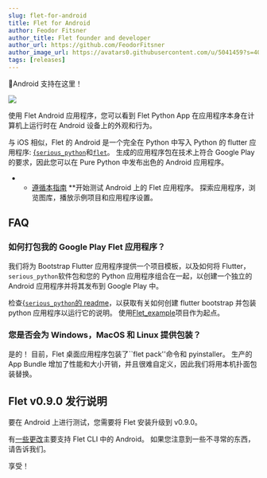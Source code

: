 ```yaml
---
slug: flet-for-android
title: Flet for Android
author: Feodor Fitsner
author_title: Flet founder and developer
author_url: https://github.com/FeodorFitsner
author_image_url: https://avatars0.githubusercontent.com/u/5041459?s=400&v=4
tags: [releases]
---
```


🤖Android 支持在这里！

<a href="https://play.google.com/store/apps/details?id=com.appveyor.flet" target="_blank"><img src="/website/img/docs/getting-started/testing-on-android/google-play-badge.png" className="screenshot-40" /></a>

使用 Flet Android 应用程序，您可以看到 Flet Python App 在应用程序本身在计算机上运行时在 Android 设备上的外观和行为。

与 iOS 相似，Flet 的 Android 是一个完全在 Python 中写入 Python 的 flutter 应用程序: [{`serious_python`](https://pub.dev/packages/serious_python)和[`flet`](https://pub.dev/packages/flet)。 生成的应用程序包在技术上符合 Google Play 的要求，因此您可以在 Pure Python 中发布出色的 Android 应用程序。

- - [遵循本指南](/docs/guides/python/testing-on-android) \*\*开始测试 Android 上的 Flet 应用程序。 探索应用程序，浏览图库，播放示例项目和应用程序设置。

## FAQ

### 如何打包我的 Google Play Flet 应用程序？

我们将为 Bootstrap Flutter 应用程序提供一个项目模板，以及如何将 Flutter，`serious_python`软件包和您的 Python 应用程序组合在一起，以创建一个独立的 Android 应用程序并将其发布到 Google Play 中。

检查[{`serious_python`的 readme](https://github.com/flet-dev/serious-python#usage)，以获取有关如何创建 flutter bootstrap 并包装 python 应用程序以运行它的说明。 使用[Flet_example](https://github.com/flet-dev/serious-python/tree/main/example/flet_example)项目作为起点。

### 您是否会为 Windows，MacOS 和 Linux 提供包装？

是的！ 目前，Flet 桌面应用程序包装了``flet pack''命令和 pyinstaller。 生产的 App Bundle 增加了性能和大小开销，并且很难自定义，因此我们将用本机扑面包装替换。

## Flet v0.9.0 发行说明

要在 Android 上进行测试，您需要将 Flet 安装升级到 v0.9.0。

有[一些更改](https://github.com/flet-dev/flet/blob/main/CHANGELOG.md#090)主要支持 Flet CLI 中的 Android。 如果您注意到一些不寻常的东西，请告诉我们。

享受！
